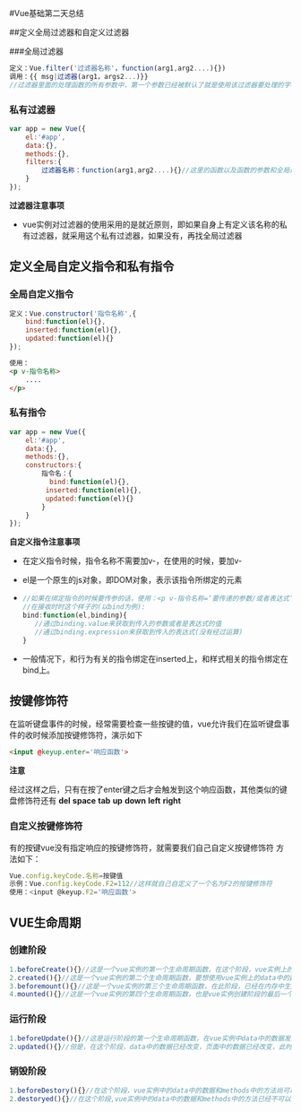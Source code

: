 #Vue基础第二天总结

##定义全局过滤器和自定义过滤器

###全局过滤器

```javascript
定义：Vue.filter('过滤器名称'，function(arg1,arg2....){})
调用：{{ msg|过滤器(arg1，args2...)}}
//过滤器里面的处理函数的所有参数中，第一个参数已经被默认了就是使用该过滤器要处理的字符串，在调用该过滤器时传入的参数只能从第二个开始排起来。
```

### 私有过滤器

```javascript
var app = new Vue({
    el:'#app',
    data:{},
    methods:{},
    filters:{
        过滤器名称：function(arg1,arg2....){}//这里的函数以及函数的参数和全局过滤器一样
    }
});
```



**过滤器注意事项**

+ vue实例对过滤器的使用采用的是就近原则，即如果自身上有定义该名称的私有过滤器，就采用这个私有过滤器，如果没有，再找全局过滤器

## 定义全局自定义指令和私有指令

### 全局自定义指令

```javascript
定义：Vue.constructor('指令名称',{
    bind:function(el){},
    inserted:function(el){},
    updated:function(el){}
});
```

```html
使用：
<p v-指令名称>
    ....
</p>
```

### 私有指令

```javascript
var app = new Vue({
    el:'#app',
    data:{},
    methods:{},
    constructors:{
        指令名：{
          bind:function(el){},
    	 inserted:function(el){},
    	 updated:function(el){}
        }
    }
});
```

**自定义指令注意事项**

- 在定义指令时候，指令名称不需要加v-，在使用的时候，要加v-

- el是一个原生的js对象，即DOM对象，表示该指令所绑定的元素

- ```javascript
  //如果在绑定指令的时候要传参的话，使用：<p v-指令名称=‘要传递的参数/或者表达式’></P>
  //在接收时时这个样子的(以bind为例):
  bind:function(el,binding){
     //通过binding.value来获取到传入的参数或者是表达式的值
     //通过binding.expression来获取到传入的表达式(没有经过运算)
  }
  ```

- 一般情况下，和行为有关的指令绑定在inserted上，和样式相关的指令绑定在bind上。

## 按键修饰符

在监听键盘事件的时候，经常需要检查一些按键的值，vue允许我们在监听键盘事件的收时候添加按键修饰符，演示如下

```html 
<input @keyup.enter='响应函数'>
```



**注意**

经过这样之后，只有在按了enter键之后才会触发到这个响应函数，其他类似的键盘修饰符还有  **del**  **space** **tab**  **up** **down** **left** **right**

### 自定义按键修饰符

有的按键vue没有指定响应的按键修饰符，就需要我们自己自定义按键修饰符 方法如下：

```javascript
Vue.config.keyCode.名称=按键值
示例：Vue.config.keyCode.F2=112//这样就自己自定义了一个名为F2的按键修饰符
使用：<input @keyup.F2='响应函数'>
```

## VUE生命周期

### 创建阶段

```javascript
1.beforeCreate(){}//这是一个vue实例的第一个生命周期函数，在这个阶段，vue实例上的data中的数落和methods中的方法都不可以使用。
2.created(){}//这是一个vue实例的第二个生命周期函数，要想使用vue实例上的data中的数落和methods中的方法，最早只能够在此阶段。
3.beforemount(){}//这是一个vue实例的第三个生命周期函数，在此阶段，已经在内存中生成了虚拟DOM树，但是尚未挂载到页面上，所以，此时页面上的元素中的数据还没有真正的替换过来，所以里面的内容还是之前写的插值表达式。
4.mounted(){}//这是一个vue实例的第四个生命周期函数，也是vue实例创建阶段的最后一个生命函数，在这个阶段，模板已经挂载到了页面上，数据也进行了替换，不再是插值表达式。如果想要操作DOM元素，最早可在该阶段进行。
```

### 运行阶段

```javascript
1.beforeUpdate(){}//这是运行阶段的第一个生命周期函数，在vue实例中data中的数据发生改变的时候才会触发，但是，在这个阶段，虽然data中的数据已经改变，页面中的数据还是尚未改变的数据，此时，页面还没有同步新的数据。
2.updated(){}//但是，在这个阶段，data中的数据已经改变，页面中的数据已经改变，此时，页面已经同步新的数据。
```

### 销毁阶段

```javascript
1.beforeDestory(){}//在这个阶段，vue实例中的data中的数据和methods中的方法尚可以使用。
2.destoryed(){}//在这个阶段,vue实例中的data中的数据和methods中的方法已经不可以使用。
```









## 









